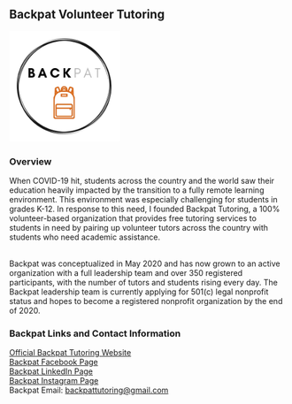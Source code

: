 ## Backpat Volunteer Tutoring

<img src="../images/backpat_logo.png?raw=true" height="200" width="200"/>

### Overview
When COVID-19 hit, students across the country and the world saw their education heavily impacted by the transition to a fully remote learning environment. This environment was especially challenging for students in grades K-12. In response to this need, I founded Backpat Tutoring, a 100% volunteer-based organization that provides free tutoring services to students in need by pairing up volunteer tutors across the country with students who need academic assistance. <br><br>

Backpat was conceptualized in May 2020 and has now grown to an active organization with a full leadership team and over 350 registered participants, with the number of tutors and students rising every day. The Backpat leadership team is currently applying for 501(c) legal nonprofit status and hopes to become a registered nonprofit organization by the end of 2020.


### Backpat Links and Contact Information
<a href="https://www.backpattutoring.org/">Official Backpat Tutoring Website</a> <br>
<a href="https://www.facebook.com/backpattutoring">Backpat Facebook Page</a> <br>
<a href="https://www.linkedin.com/company/backpat-tutoring/">Backpat LinkedIn Page</a> <br>
<a href="https://www.instagram.com/backpattutoring/">Backpat Instagram Page</a> <br>
Backpat Email: backpattutoring@gmail.com
